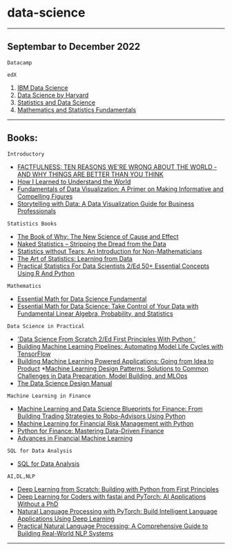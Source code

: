 # data-science
---
Septembar to December 2022 
---
`Datacamp`

`edX`
1. [IBM Data Science](t.ly/u0gY)
2. [Data Science by Harvard](tinyurl.com/2pzk39u5)
3. [Statistics and Data Science](tinyurl.com/2nanrrp7)
4. [Mathematics and Statistics Fundamentals](tinyurl.com/2luyjfae)

---
Books:
---
`Introductory`
* [FACTFULNESS: TEN REASONS WE'RE WRONG ABOUT THE WORLD - AND WHY THINGS ARE BETTER THAN YOU THINK](https://www.amazon.in/Factfulness-Reasons-Wrong-Things-Better/dp/1473637465/ref=sr_1_1?keywords=hans+rosling&qid=1662121981&sprefix=hans+ros%2Caps%2C283&sr=8-1)
* [How I Learned to Understand the World](https://www.amazon.in/gp/product/B084L8DQ85/ref=dbs_a_def_rwt_hsch_vapi_tkin_p1_i1)
* [Fundamentals of Data Visualization: A Primer on Making Informative and Compelling Figures](https://www.amazon.in/Fundamentals-Data-Visualization-Informative-Compelling-ebook/dp/B07PP4Q7PP/ref=d_reads_cwrtbar_sccl_1_27/257-1913595-0753325?pd_rd_w=50f6i&content-id=amzn1.sym.9704eff4-92d0-4a83-8219-5adade825374&pf_rd_p=9704eff4-92d0-4a83-8219-5adade825374&pf_rd_r=FZZM7MEHD5JQ65AK82T3&pd_rd_wg=3RvB2&pd_rd_r=81eaa82e-d6db-4b1c-9b8d-c1c260fa5859&pd_rd_i=B07PP4Q7PP&psc=1)
* [Storytelling with Data: A Data Visualization Guide for Business Professionals](https://www.amazon.in/Storytelling-Data-Visualization-Business-Professionals-ebook/dp/B016DHQSM2/ref=sr_1_1_sspa?crid=11M1MVLKGR2EO&keywords=story+telling+with+data&qid=1662113017&sprefix=story+telling+with+da%2Caps%2C380&sr=8-1-spons&psc=1)

`Statistics Books`
* [The Book of Why: The New Science of Cause and Effect](https://www.amazon.in/Book-Why-Science-Cause-Effect/dp/0141982411/ref=zg_bs_4149724031_sccl_6/257-1913595-0753325?pd_rd_i=0141982411&psc=1)
* [Naked Statistics – Stripping the Dread from the Data](https://www.amazon.in/dp/039334777X/ref=sspa_dk_detail_5?psc=1&pf_rd_p=2d591cad-b72c-4edb-a913-c75b0cb961d6&pf_rd_r=DR3T4M76XBR15WVT5Q0B&pd_rd_wg=n5QLK&pd_rd_w=HGnb2&content-id=amzn1.sym.2d591cad-b72c-4edb-a913-c75b0cb961d6&pd_rd_r=e9d537c4-ddaf-4ea7-85c4-da7ded1ef09a&s=books&sp_csd=d2lkZ2V0TmFtZT1zcF9kZXRhaWw&smid=A32WQAEQ623RP8&spLa=ZW5jcnlwdGVkUXVhbGlmaWVyPUFFTFJQWk1UUUxaWTgmZW5jcnlwdGVkSWQ9QTAxNjUxNTdGNUZPV1VIVkRNTDcmZW5jcnlwdGVkQWRJZD1BMDkxMDM0NUc0MFBVMUtRUExJMCZ3aWRnZXROYW1lPXNwX2RldGFpbCZhY3Rpb249Y2xpY2tSZWRpcmVjdCZkb05vdExvZ0NsaWNrPXRydWU=1)
* [Statistics without Tears: An Introduction for Non-Mathematicians](https://www.amazon.in/Statistics-without-Tears-Introduction-Non-Mathematicians/dp/0141987499/ref=pd_bxgy_img_sccl_1/257-1913595-0753325?pd_rd_w=K30K8&content-id=amzn1.sym.d68c4347-8b80-4998-9474-4671a1e32e96&pf_rd_p=d68c4347-8b80-4998-9474-4671a1e32e96&pf_rd_r=1TTW0Z4Z8925X25215W9&pd_rd_wg=0alqu&pd_rd_r=d8dd5c28-2a16-45f6-9bbb-de80572bef00&pd_rd_i=0141987499&psc=1)
* [The Art of Statistics: Learning from Data](https://www.amazon.in/Statistics-Pelican-Books-David-Spiegelhalter/dp/0241258766/ref=d_pd_sbs_sccl_3_3/257-1913595-0753325?pd_rd_w=EGZfi&content-id=amzn1.sym.b0e1d3a3-a142-4433-98ed-109915a6cd23&pf_rd_p=b0e1d3a3-a142-4433-98ed-109915a6cd23&pf_rd_r=DR3T4M76XBR15WVT5Q0B&pd_rd_wg=n5QLK&pd_rd_r=e9d537c4-ddaf-4ea7-85c4-da7ded1ef09a&pd_rd_i=0241258766&psc=1)
* [Practical Statistics For Data Scientists 2/Ed 50+ Essential Concepts Using R And Python](https://www.amazon.in/Practical-Statistics-Data-Scientists-Essential/dp/8194435005/ref=sr_1_13?crid=2HZXPXVYTB13M&keywords=data+science&qid=1662113448&sprefix=data+scienc%2Caps%2C329&sr=8-13)


`Mathematics`
* [Essential Math for Data Science Fundamental](https://www.amazon.in/Essential-Math-Data-Science-Fundamental/dp/9355422741/ref=sr_1_6?crid=2HZXPXVYTB13M&keywords=data+science&qid=1662113448&sprefix=data+scienc%2Caps%2C329&sr=8-6)
* [Essential Math for Data Science: Take Control of Your Data with Fundamental Linear Algebra, Probability, and Statistics ](https://www.amazon.in/Essential-Math-Data-Science-Fundamental/dp/9355422741/ref=sr_1_6?crid=2HZXPXVYTB13M&keywords=data+science&qid=1662113448&sprefix=data+scienc%2Caps%2C329&sr=8-6)

`Data Science in Practical`
* ['Data Science From Scratch 2/Ed First Principles With Python '](https://www.amazon.in/Data-Science-Scratch-Principles-Python/dp/9352138325/ref=pd_bxgy_img_sccl_2/257-1913595-0753325?pd_rd_w=jCh8M&content-id=amzn1.sym.d68c4347-8b80-4998-9474-4671a1e32e96&pf_rd_p=d68c4347-8b80-4998-9474-4671a1e32e96&pf_rd_r=613PQS073SC5PJQWFWK4&pd_rd_wg=yyeen&pd_rd_r=54064e61-6321-48b4-bac3-92a3b6af112d&pd_rd_i=9352138325&psc=1)
* [Building Machine Learning Pipelines: Automating Model Life Cycles with TensorFlow](https://www.amazon.in/Building-Machine-Learning-Pipelines-Automating-ebook/dp/B08CXDBWTX/ref=d_reads_cwrtbar_sccl_1_18/257-1913595-0753325?pd_rd_w=QVE0x&content-id=amzn1.sym.9704eff4-92d0-4a83-8219-5adade825374&pf_rd_p=9704eff4-92d0-4a83-8219-5adade825374&pf_rd_r=BM4A1R9RTETVK4F27MMB&pd_rd_wg=7b5PX&pd_rd_r=6f25f9ec-9fab-41cb-9274-215c156b3c91&pd_rd_i=B08CXDBWTX&psc=1)
* [Building Machine Learning Powered Applications: Going from Idea to Product](https://www.amazon.in/Building-Machine-Learning-Powered-Applications/dp/9352139615/ref=pd_bxgy_img_sccl_1/257-1913595-0753325?pd_rd_w=breQa&content-id=amzn1.sym.d68c4347-8b80-4998-9474-4671a1e32e96&pf_rd_p=d68c4347-8b80-4998-9474-4671a1e32e96&pf_rd_r=FCB6THN6SEGDH7C2537R&pd_rd_wg=9rGLf&pd_rd_r=2ca7141d-2286-480c-9ba4-8662762ed3d2&pd_rd_i=9352139615&psc=1)
*[Machine Learning Design Patterns: Solutions to Common Challenges in Data Preparation, Model Building, and MLOps](https://www.amazon.in/Machine-Learning-Design-Patterns-Preparation/dp/9385889214/ref=d_pd_sbs_sccl_3_11/257-1913595-0753325?pd_rd_w=EGZfi&content-id=amzn1.sym.b0e1d3a3-a142-4433-98ed-109915a6cd23&pf_rd_p=b0e1d3a3-a142-4433-98ed-109915a6cd23&pf_rd_r=DR3T4M76XBR15WVT5Q0B&pd_rd_wg=n5QLK&pd_rd_r=e9d537c4-ddaf-4ea7-85c4-da7ded1ef09a&pd_rd_i=9385889214&psc=1)
* [The Data Science Design Manual](https://www.amazon.in/dp/3319554433/ref=sspa_dk_detail_6?psc=1&pf_rd_p=2d591cad-b72c-4edb-a913-c75b0cb961d6&pf_rd_r=FVBZFEBNEV7E1YFTQ1E0&pd_rd_wg=ANt5h&pd_rd_w=KLDxz&content-id=amzn1.sym.2d591cad-b72c-4edb-a913-c75b0cb961d6&pd_rd_r=2e51a5be-6e0d-41c6-8e6c-a63ee774bc0a&s=books&sp_csd=d2lkZ2V0TmFtZT1zcF9kZXRhaWw&spLa=ZW5jcnlwdGVkUXVhbGlmaWVyPUFHU1lRTE80S1hVOSZlbmNyeXB0ZWRJZD1BMDU4OTA1NjNROEVVTUZNWUIyWVkmZW5jcnlwdGVkQWRJZD1BMDY2MTUwMDNVNzVOU0o1UjdLQVMmd2lkZ2V0TmFtZT1zcF9kZXRhaWwmYWN0aW9uPWNsaWNrUmVkaXJlY3QmZG9Ob3RMb2dDbGljaz10cnVl)

`Machine Learning in Finance`
* [Machine Learning and Data Science Blueprints for Finance: From Building Trading Strategies to Robo-Advisors Using Python](https://www.amazon.in/Machine-Learning-Science-Blueprints-Finance-ebook/dp/B08KKDXNV4/ref=d_reads_cwrtbar_sccl_1_19/257-1913595-0753325?pd_rd_w=aT4BH&content-id=amzn1.sym.9704eff4-92d0-4a83-8219-5adade825374&pf_rd_p=9704eff4-92d0-4a83-8219-5adade825374&pf_rd_r=7BCDKQB9MW7AYBMH0P93&pd_rd_wg=vhsr2&pd_rd_r=f7d15230-ae5d-4862-8149-ce38105a39b7&pd_rd_i=B08KKDXNV4&psc=1)
* [Machine Learning for Financial Risk Management with Python](https://www.amazon.in/Machine-Learning-Financial-Management-Python-ebook/dp/B09N9V3X36/ref=d_reads_cwrtbar_sccl_1_12/257-1913595-0753325?pd_rd_w=QVE0x&content-id=amzn1.sym.9704eff4-92d0-4a83-8219-5adade825374&pf_rd_p=9704eff4-92d0-4a83-8219-5adade825374&pf_rd_r=BM4A1R9RTETVK4F27MMB&pd_rd_wg=7b5PX&pd_rd_r=6f25f9ec-9fab-41cb-9274-215c156b3c91&pd_rd_i=B09N9V3X36&psc=1)
* [Python for Finance: Mastering Data-Driven Finance](https://www.amazon.in/Python-Finance-Mastering-Data-Driven-ebook/dp/B07L8NMW2P/ref=d_reads_cwrtbar_sccl_1_19/257-1913595-0753325?pd_rd_w=QVE0x&content-id=amzn1.sym.9704eff4-92d0-4a83-8219-5adade825374&pf_rd_p=9704eff4-92d0-4a83-8219-5adade825374&pf_rd_r=BM4A1R9RTETVK4F27MMB&pd_rd_wg=7b5PX&pd_rd_r=6f25f9ec-9fab-41cb-9274-215c156b3c91&pd_rd_i=B07L8NMW2P&psc=1)
* [Advances in Financial Machine Learning](https://www.amazon.in/Advances-Financial-Machine-Learning-Marcos-ebook/dp/B079KLDW21/ref=d_reads_cwrtbar_sccl_1_6/257-1913595-0753325?pd_rd_w=4fzYO&content-id=amzn1.sym.9704eff4-92d0-4a83-8219-5adade825374&pf_rd_p=9704eff4-92d0-4a83-8219-5adade825374&pf_rd_r=MN4DYAKJENKG4TM8QWRE&pd_rd_wg=hOU0L&pd_rd_r=75832e53-46b0-49d0-90d2-52b64ecd6a13&pd_rd_i=B079KLDW21&psc=1)

`SQL for Data Analysis`
* [SQL for Data Analysis](https://www.amazon.in/SQL-Data-Analysis-Cathy-Tanimura-ebook/dp/B09FX81BDM/ref=d_reads_cwrtbar_sccl_1_20/257-1913595-0753325?pd_rd_w=50f6i&content-id=amzn1.sym.9704eff4-92d0-4a83-8219-5adade825374&pf_rd_p=9704eff4-92d0-4a83-8219-5adade825374&pf_rd_r=FZZM7MEHD5JQ65AK82T3&pd_rd_wg=3RvB2&pd_rd_r=81eaa82e-d6db-4b1c-9b8d-c1c260fa5859&pd_rd_i=B09FX81BDM&psc=1)

`AI,DL,NLP`
* [Deep Learning from Scratch: Building with Python from First Principles ](https://www.amazon.in/Deep-Learning-Scratch-Building-Principles-ebook/dp/B07XL53Y4C/ref=d_reads_cwrtbar_sccl_1_2/257-1913595-0753325?pd_rd_w=pW5R5&content-id=amzn1.sym.9704eff4-92d0-4a83-8219-5adade825374&pf_rd_p=9704eff4-92d0-4a83-8219-5adade825374&pf_rd_r=1QCFTDKRRNPZ7C03TB03&pd_rd_wg=d9Uek&pd_rd_r=7bbba4a2-4420-4cab-9993-7b760c9e2a8f&pd_rd_i=B07XL53Y4C&psc=1)
* [Deep Learning for Coders with fastai and PyTorch: AI Applications Without a PhD](https://www.amazon.in/Deep-Learning-Coders-fastai-PyTorch-ebook/dp/B08C2KM7NR/ref=d_reads_cwrtbar_sccl_1_20/257-1913595-0753325?pd_rd_w=OKl9w&content-id=amzn1.sym.9704eff4-92d0-4a83-8219-5adade825374&pf_rd_p=9704eff4-92d0-4a83-8219-5adade825374&pf_rd_r=B7P4ZRBV37AJQ7NPWKGQ&pd_rd_wg=dQfk6&pd_rd_r=ad36c39b-cd8c-4f5c-8cfd-93d6d54295be&pd_rd_i=B08C2KM7NR&psc=1)
* [Natural Language Processing with PyTorch: Build Intelligent Language Applications Using Deep Learning](https://www.amazon.in/Natural-Language-Processing-PyTorch-Applications-ebook/dp/B07N17TMFH/ref=d_reads_cwrtbar_sccl_1_13/257-1913595-0753325?pd_rd_w=pW5R5&content-id=amzn1.sym.9704eff4-92d0-4a83-8219-5adade825374&pf_rd_p=9704eff4-92d0-4a83-8219-5adade825374&pf_rd_r=1QCFTDKRRNPZ7C03TB03&pd_rd_wg=d9Uek&pd_rd_r=7bbba4a2-4420-4cab-9993-7b760c9e2a8f&pd_rd_i=B07N17TMFH&psc=1)
* [Practical Natural Language Processing: A Comprehensive Guide to Building Real-World NLP Systems ](https://www.amazon.in/Practical-Natural-Language-Processing-Comprehensive-ebook/dp/B08BF7N3L4/ref=d_reads_cwrtbar_sccl_1_8/257-1913595-0753325?pd_rd_w=pW5R5&content-id=amzn1.sym.9704eff4-92d0-4a83-8219-5adade825374&pf_rd_p=9704eff4-92d0-4a83-8219-5adade825374&pf_rd_r=1QCFTDKRRNPZ7C03TB03&pd_rd_wg=d9Uek&pd_rd_r=7bbba4a2-4420-4cab-9993-7b760c9e2a8f&pd_rd_i=B08BF7N3L4&psc=1)
----

